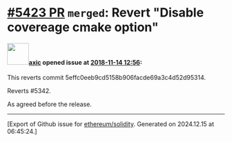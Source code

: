 # [\#5423 PR](https://github.com/ethereum/solidity/pull/5423) `merged`: Revert "Disable covereage cmake option"

#### <img src="https://avatars.githubusercontent.com/u/20340?v=4" width="50">[axic](https://github.com/axic) opened issue at [2018-11-14 12:56](https://github.com/ethereum/solidity/pull/5423):

This reverts commit 5effc0eeb9cd5158b906facde69a3c4d52d95314.

Reverts #5342.

As agreed before the release.





-------------------------------------------------------------------------------



[Export of Github issue for [ethereum/solidity](https://github.com/ethereum/solidity). Generated on 2024.12.15 at 06:45:24.]

